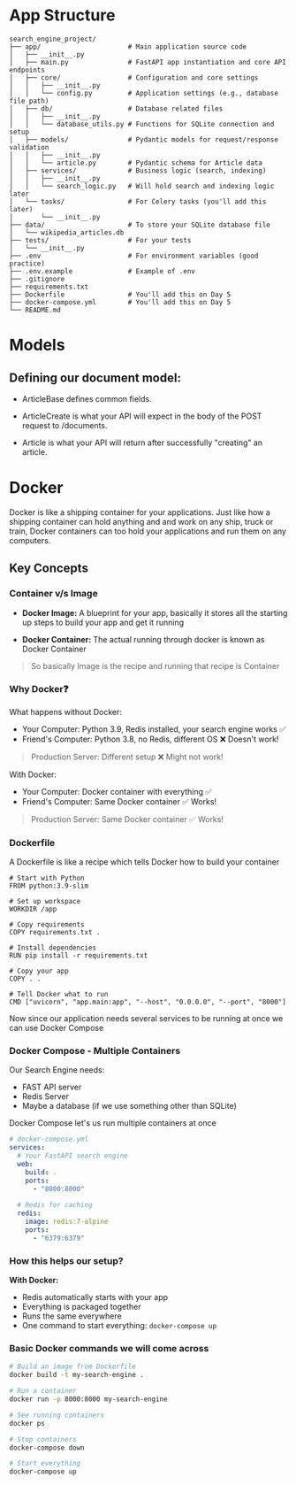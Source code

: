 # App Structure 

```
search_engine_project/
├── app/                      # Main application source code
│   ├── __init__.py
│   ├── main.py               # FastAPI app instantiation and core API endpoints
│   ├── core/                 # Configuration and core settings
│   │   ├── __init__.py
│   │   └── config.py         # Application settings (e.g., database file path)
│   ├── db/                   # Database related files
│   │   ├── __init__.py
│   │   └── database_utils.py # Functions for SQLite connection and setup
│   ├── models/               # Pydantic models for request/response validation
│   │   ├── __init__.py
│   │   └── article.py        # Pydantic schema for Article data
│   ├── services/             # Business logic (search, indexing)
│   │   ├── __init__.py
│   │   └── search_logic.py   # Will hold search and indexing logic later
│   └── tasks/                # For Celery tasks (you'll add this later)
│       └── __init__.py
├── data/                     # To store your SQLite database file
│   └── wikipedia_articles.db
├── tests/                    # For your tests
│   └── __init__.py
├── .env                      # For environment variables (good practice)
├── .env.example              # Example of .env
├── .gitignore
├── requirements.txt
├── Dockerfile                # You'll add this on Day 5
├── docker-compose.yml        # You'll add this on Day 5
└── README.md

```

# Models

## Defining our document model: 

- ArticleBase defines common fields.

- ArticleCreate is what your API will expect in the body of the POST request to /documents.

- Article is what your API will return after successfully "creating" an article.

# Docker 

Docker is like a shipping container for your applications. Just like how a shipping container can hold anything and and work on any ship, truck or train, Docker containers can too hold your applications and run them on any computers.

## Key Concepts 

### Container v/s Image

- **Docker Image:** A blueprint for your app, basically it stores all the starting up steps to build your app and get it running

- **Docker Container:** The actual running through docker is known as Docker Container 

> So basically Image is the recipe and running that recipe is Container 

### Why Docker❓

What happens without Docker:

- Your Computer: Python 3.9, Redis installed, your search engine works ✅
- Friend's Computer: Python 3.8, no Redis, different OS ❌ Doesn't work!

> Production Server: Different setup ❌ Might not work!

With Docker: 

- Your Computer: Docker container with everything ✅
- Friend's Computer: Same Docker container ✅ Works!

> Production Server: Same Docker container ✅ Works!

### Dockerfile

A Dockerfile is like a recipe which tells Docker how to build your container

```docker
# Start with Python 
FROM python:3.9-slim

# Set up workspace 
WORKDIR /app

# Copy requirements
COPY requirements.txt .

# Install dependencies 
RUN pip install -r requirements.txt

# Copy your app 
COPY . .

# Tell Docker what to run 
CMD ["uvicorn", "app.main:app", "--host", "0.0.0.0", "--port", "8000"]
```

Now since our application needs several services to be running at once we can use Docker Compose

### Docker Compose - Multiple Containers

Our Search Engine needs: 
- FAST API server
- Redis Server
- Maybe a database (if we use something other than SQLite)

Docker Compose let's us run multiple containers at once 

```yml
# docker-compose.yml
services:
  # Your FastAPI search engine
  web:
    build: .
    ports:
      - "8000:8000"
  
  # Redis for caching
  redis:
    image: redis:7-alpine
    ports:
      - "6379:6379"
```

### How this helps our setup?

**With Docker:**

- Redis automatically starts with your app
- Everything is packaged together
- Runs the same everywhere
- One command to start everything: `docker-compose up`

### Basic Docker commands we will come across

```bash 
# Build an image from Dockerfile
docker build -t my-search-engine .

# Run a container
docker run -p 8000:8000 my-search-engine

# See running containers
docker ps

# Stop containers
docker-compose down

# Start everything
docker-compose up
```

